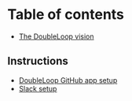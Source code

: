 # Table of contents

* [The DoubleLoop vision](README.md)

## Instructions

* [DoubleLoop GitHub app setup](instructions/github-setup-instructions.md)
* [Slack setup](instructions/slack-setup.md)

